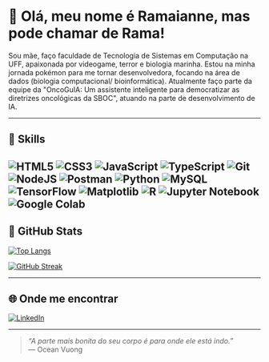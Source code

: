 # 🦈 Olá, meu nome é Ramaianne, mas pode chamar de Rama! 

Sou mãe, faço faculdade de Tecnologia de Sistemas em Computação na UFF, apaixonada por videogame, terror e biologia marinha. Estou na minha jornada pokémon para me tornar desenvolvedora, focando na área de dados (biologia computacional/ bioinformática). Atualmente faço parte da equipe da "OncoGuIA: Um assistente inteligente para democratizar as diretrizes
oncológicas da SBOC", atuando na parte de desenvolvimento de IA.

---

## 🐙 Skills

![HTML5](https://img.shields.io/badge/HTML5-E34F26?style=for-the-badge&logo=html5&logoColor=white)
![CSS3](https://img.shields.io/badge/CSS3-1572B6?style=for-the-badge&logo=css3&logoColor=white)
![JavaScript](https://img.shields.io/badge/JavaScript-F7DF1E?style=for-the-badge&logo=javascript&logoColor=black)
![TypeScript](https://img.shields.io/badge/TypeScript-007ACC?style=for-the-badge&logo=typescript&logoColor=white)
![Git](https://img.shields.io/badge/GIT-E44C30?style=for-the-badge&logo=git&logoColor=white)
![NodeJS](https://img.shields.io/badge/node.js-6DA55F?style=for-the-badge&logo=node.js&logoColor=white)
![Postman](https://img.shields.io/badge/Postman-FF6C37.svg?style=for-the-badge&logo=Postman&logoColor=white)
![Python](https://img.shields.io/badge/python-3670A0?style=for-the-badge&logo=python&logoColor=ffdd54)
![MySQL](https://img.shields.io/badge/MySQL-00000F?style=for-the-badge&logo=mysql&logoColor=white)
![TensorFlow](https://img.shields.io/badge/TensorFlow-%23FF6F00.svg?style=for-the-badge&logo=TensorFlow&logoColor=white)
![Matplotlib](https://img.shields.io/badge/Matplotlib-%23ffffff.svg?style=for-the-badge&logo=Matplotlib&logoColor=black)
![R](https://img.shields.io/badge/r-%23276DC3.svg?style=for-the-badge&logo=r&logoColor=white)
![Jupyter Notebook](https://img.shields.io/badge/jupyter-%23FA0F00.svg?style=for-the-badge&logo=jupyter&logoColor=white)
![Google Colab](https://img.shields.io/badge/Google%20Colab-%23F9A825.svg?style=for-the-badge&logo=googlecolab&logoColor=white)
---

## 🐋 GitHub Stats

[![Top Langs](https://github-readme-stats.vercel.app/api/top-langs/?username=ramafofa&layout=compact&theme=tokyonight)](https://github.com/anuraghazra/github-readme-stats)

[![GitHub Streak](https://streak-stats.demolab.com/?user=ramafofa&theme=tokyonight)](https://git.io/streak-stats)

---

## 🌐 Onde me encontrar

[![LinkedIn](https://img.shields.io/badge/-LinkedIn-0077B5?style=flat&logo=linkedin&logoColor=white)](https://www.linkedin.com/in/ramafofa)

---

> *“A parte mais bonita do seu corpo é para onde ele está indo.”*  
> — Ocean Vuong
